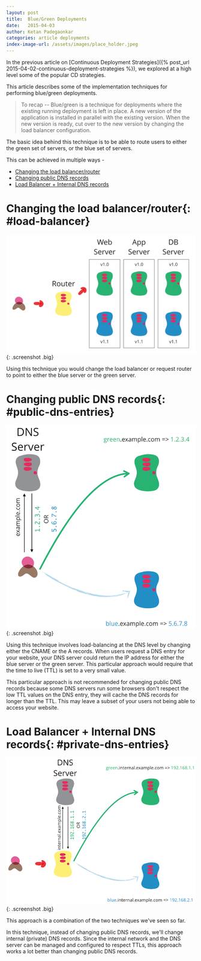 ```yaml
---
layout: post
title:  Blue/Green Deployments
date:   2015-04-03
author: Ketan Padegaonkar
categories: article deployments
index-image-url: /assets/images/place_holder.jpeg
---
```


In the previous article on [Continuous Deployment Strategies]({% post_url 2015-04-02-continuous-deployment-strategies %}), we explored at a high level some of the popular CD strategies.

This article describes some of the implementation techniques for performing blue/green deployments.

> To recap -- Blue/green is a technique for deployments where the existing running deployment is left in place. A new version of the application is installed in parallel with the existing version. When the new version is ready, cut over to the new version by changing the load balancer configuration.

The basic idea behind this technique is to be able to route users to either the green set of servers, or the blue set of servers.

This can be achieved in multiple ways -

* [Changing the load balancer/router](#load-balancer)
* [Changing public DNS records](#public-dns-entries)
* [Load Balancer + Internal DNS records](#private-dns-entries)

# Changing the load balancer/router{: #load-balancer}

![blue green](/assets/images/screenshots/cd-strategies/blue-green.png){: .screenshot .big}

Using this technique you would change the load balancer or request router to point to either the blue server or the green server.

# Changing public DNS records{: #public-dns-entries}

![blue green](/assets/images/screenshots/cd-strategies/blue-green-public-dns.png){: .screenshot .big}

Using this technique involves load-balancing at the DNS level by changing either the CNAME or the A records. When users request a DNS entry for your website, your DNS server could return the IP address for either the blue server or the green server. This particular approach would require that the time to live (TTL) is set to a very small value.

This particular approach is not recommended for changing public DNS records because some DNS servers run some browsers don't respect the low TTL values on the DNS entry, they will cache the DNS records for longer than the TTL. This may leave a subset of your users not being able to access your website.

# Load Balancer + Internal DNS records{: #private-dns-entries}

![blue green](/assets/images/screenshots/cd-strategies/blue-green-private-dns.png){: .screenshot .big}

This approach is a combination of the two techniques we've seen so far.

In this technique, instead of changing public DNS records, we'll change internal (private) DNS records. Since the internal network and the DNS server can be managed and configured to respect TTLs, this approach works a lot better than changing public DNS records.

